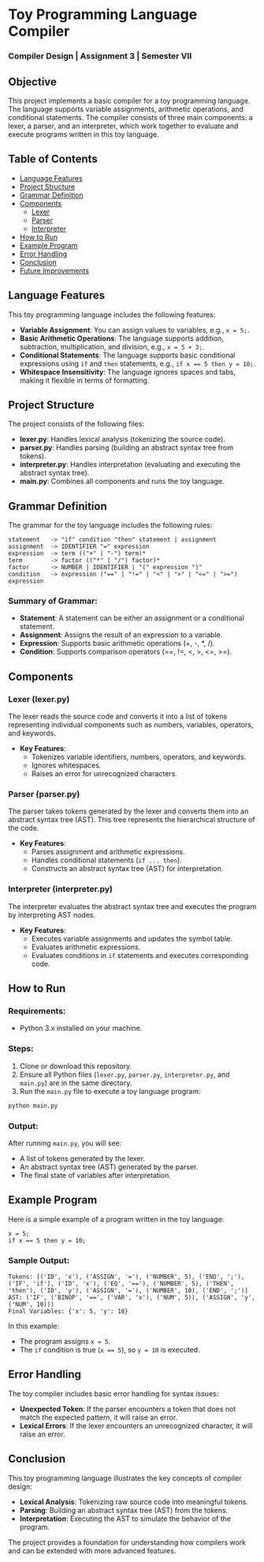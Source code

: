 
# Toy Programming Language Compiler

### Compiler Design | Assignment 3 | Semester VII

## Objective
This project implements a basic compiler for a toy programming language. The language supports variable assignments, arithmetic operations, and conditional statements. The compiler consists of three main components: a lexer, a parser, and an interpreter, which work together to evaluate and execute programs written in this toy language.

## Table of Contents
- [Language Features](#language-features)
- [Project Structure](#project-structure)
- [Grammar Definition](#grammar-definition)
- [Components](#components)
  - [Lexer](#lexer-lexerpy)
  - [Parser](#parser-parserpy)
  - [Interpreter](#interpreter-interpreterpy)
- [How to Run](#how-to-run)
- [Example Program](#example-program)
- [Error Handling](#error-handling)
- [Conclusion](#conclusion)
- [Future Improvements](#future-improvements)

## Language Features
This toy programming language includes the following features:

- **Variable Assignment**: You can assign values to variables, e.g., `x = 5;`.
- **Basic Arithmetic Operations**: The language supports addition, subtraction, multiplication, and division, e.g., `x = 5 + 3;`.
- **Conditional Statements**: The language supports basic conditional expressions using `if` and `then` statements, e.g., `if x == 5 then y = 10;`.
- **Whitespace Insensitivity**: The language ignores spaces and tabs, making it flexible in terms of formatting.

## Project Structure
The project consists of the following files:
- **lexer.py**: Handles lexical analysis (tokenizing the source code).
- **parser.py**: Handles parsing (building an abstract syntax tree from tokens).
- **interpreter.py**: Handles interpretation (evaluating and executing the abstract syntax tree).
- **main.py**: Combines all components and runs the toy language.

## Grammar Definition
The grammar for the toy language includes the following rules:

```ebnf
statement   -> "if" condition "then" statement | assignment
assignment  -> IDENTIFIER "=" expression
expression  -> term (("+" | "-") term)*
term        -> factor (("*" | "/") factor)*
factor      -> NUMBER | IDENTIFIER | "(" expression ")"
condition   -> expression ("==" | "!=" | "<" | ">" | "<=" | ">=") expression
```

### Summary of Grammar:
- **Statement**: A statement can be either an assignment or a conditional statement.
- **Assignment**: Assigns the result of an expression to a variable.
- **Expression**: Supports basic arithmetic operations (+, -, *, /).
- **Condition**: Supports comparison operators (==, !=, <, >, <=, >=).

## Components

### Lexer (lexer.py)
The lexer reads the source code and converts it into a list of tokens representing individual components such as numbers, variables, operators, and keywords.

- **Key Features**:
  - Tokenizes variable identifiers, numbers, operators, and keywords.
  - Ignores whitespaces.
  - Raises an error for unrecognized characters.

### Parser (parser.py)
The parser takes tokens generated by the lexer and converts them into an abstract syntax tree (AST). This tree represents the hierarchical structure of the code.

- **Key Features**:
  - Parses assignment and arithmetic expressions.
  - Handles conditional statements (`if ... then`).
  - Constructs an abstract syntax tree (AST) for interpretation.

### Interpreter (interpreter.py)
The interpreter evaluates the abstract syntax tree and executes the program by interpreting AST nodes.

- **Key Features**:
  - Executes variable assignments and updates the symbol table.
  - Evaluates arithmetic expressions.
  - Evaluates conditions in `if` statements and executes corresponding code.

## How to Run

### Requirements:
- Python 3.x installed on your machine.

### Steps:
1. Clone or download this repository.
2. Ensure all Python files (`lexer.py`, `parser.py`, `interpreter.py`, and `main.py`) are in the same directory.
3. Run the `main.py` file to execute a toy language program:
```bash
python main.py
```

### Output:
After running `main.py`, you will see:
- A list of tokens generated by the lexer.
- An abstract syntax tree (AST) generated by the parser.
- The final state of variables after interpretation.

## Example Program
Here is a simple example of a program written in the toy language:

```plaintext
x = 5;
if x == 5 then y = 10;
```

### Sample Output:
```plaintext
Tokens: [('ID', 'x'), ('ASSIGN', '='), ('NUMBER', 5), ('END', ';'), ('IF', 'if'), ('ID', 'x'), ('EQ', '=='), ('NUMBER', 5), ('THEN', 'then'), ('ID', 'y'), ('ASSIGN', '='), ('NUMBER', 10), ('END', ';')]
AST: ('IF', ('BINOP', '==', ('VAR', 'x'), ('NUM', 5)), ('ASSIGN', 'y', ('NUM', 10)))
Final Variables: {'x': 5, 'y': 10}
```

In this example:
- The program assigns `x = 5`.
- The `if` condition is true (`x == 5`), so `y = 10` is executed.

## Error Handling
The toy compiler includes basic error handling for syntax issues:

- **Unexpected Token**: If the parser encounters a token that does not match the expected pattern, it will raise an error.
- **Lexical Errors**: If the lexer encounters an unrecognized character, it will raise an error.

## Conclusion
This toy programming language illustrates the key concepts of compiler design:

- **Lexical Analysis**: Tokenizing raw source code into meaningful tokens.
- **Parsing**: Building an abstract syntax tree (AST) from the tokens.
- **Interpretation**: Executing the AST to simulate the behavior of the program.

The project provides a foundation for understanding how compilers work and can be extended with more advanced features.

